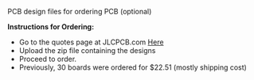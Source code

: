 PCB design files for ordering PCB (optional)

**Instructions for Ordering:** <br>
* Go to the quotes page at JLCPCB.com [Here](https://jlcpcb.com/quote#/) <br>
* Upload the zip file containing the designs <br>
* Proceed to order. <br>
* Previously, 30 boards were ordered for $22.51 (mostly shipping cost)
